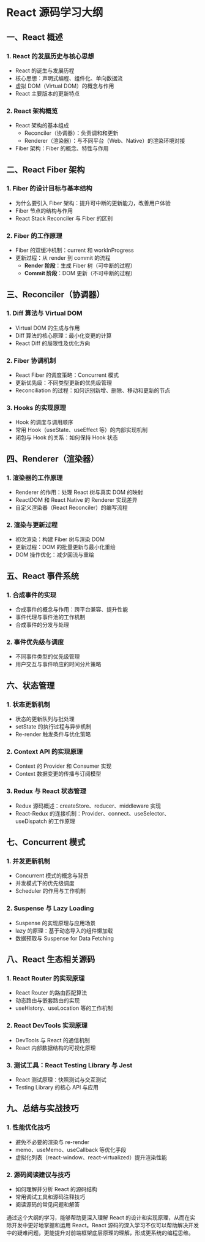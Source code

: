 # React 源码学习大纲

## 一、React 概述

### 1. React 的发展历史与核心思想
- React 的诞生与发展历程
- 核心思想：声明式编程、组件化、单向数据流
- 虚拟 DOM（Virtual DOM）的概念与作用
- React 主要版本的更新特点

### 2. React 架构概览
- React 架构的基本组成
  - Reconciler（协调器）：负责调和和更新
  - Renderer（渲染器）：与不同平台（Web、Native）的渲染环境对接
- Fiber 架构：Fiber 的概念、特性与作用

## 二、React Fiber 架构

### 1. Fiber 的设计目标与基本结构
- 为什么要引入 Fiber 架构：提升可中断的更新能力，改善用户体验
- Fiber 节点的结构与作用
- React Stack Reconciler 与 Fiber 的区别

### 2. Fiber 的工作原理
- Fiber 的双缓冲机制：current 和 workInProgress
- 更新过程：从 render 到 commit 的流程
  - **Render 阶段**：生成 Fiber 树（可中断的过程）
  - **Commit 阶段**：DOM 更新（不可中断的过程）

## 三、Reconciler（协调器）

### 1. Diff 算法与 Virtual DOM
- Virtual DOM 的生成与作用
- Diff 算法的核心原理：最小化变更的计算
- React Diff 的局限性及优化方向

### 2. Fiber 协调机制
- React Fiber 的调度策略：Concurrent 模式
- 更新优先级：不同类型更新的优先级管理
- Reconciliation 的过程：如何识别新增、删除、移动和更新的节点

### 3. Hooks 的实现原理
- Hook 的调度与调用顺序
- 常用 Hook（useState、useEffect 等）的内部实现机制
- 闭包与 Hook 的关系：如何保持 Hook 状态

## 四、Renderer（渲染器）

### 1. 渲染器的工作原理
- Renderer 的作用：处理 React 树与真实 DOM 的映射
- ReactDOM 和 React Native 的 Renderer 实现差异
- 自定义渲染器（React Reconciler）的编写流程

### 2. 渲染与更新过程
- 初次渲染：构建 Fiber 树与渲染 DOM
- 更新过程：DOM 的批量更新与最小化重绘
- DOM 操作优化：减少回流与重绘

## 五、React 事件系统

### 1. 合成事件的实现
- 合成事件的概念与作用：跨平台兼容、提升性能
- 事件代理与事件池的工作机制
- 合成事件的分发与处理

### 2. 事件优先级与调度
- 不同事件类型的优先级管理
- 用户交互与事件响应的时间分片策略

## 六、状态管理

### 1. 状态更新机制
- 状态的更新队列与批处理
- setState 的执行过程与异步机制
- Re-render 触发条件与优化策略

### 2. Context API 的实现原理
- Context 的 Provider 和 Consumer 实现
- Context 数据变更的传播与订阅模型

### 3. Redux 与 React 状态管理
- Redux 源码概述：createStore、reducer、middleware 实现
- React-Redux 的连接机制：Provider、connect、useSelector、useDispatch 的工作原理

## 七、Concurrent 模式

### 1. 并发更新机制
- Concurrent 模式的概念与背景
- 并发模式下的优先级调度
- Scheduler 的作用与工作机制

### 2. Suspense 与 Lazy Loading
- Suspense 的实现原理与应用场景
- lazy 的原理：基于动态导入的组件懒加载
- 数据预取与 Suspense for Data Fetching

## 八、React 生态相关源码

### 1. React Router 的实现原理
- React Router 的路由匹配算法
- 动态路由与嵌套路由的实现
- useHistory、useLocation 等的工作机制

### 2. React DevTools 实现原理
- DevTools 与 React 的通信机制
- React 内部数据结构的可视化原理

### 3. 测试工具：React Testing Library 与 Jest
- React 测试原理：快照测试与交互测试
- Testing Library 的核心 API 与应用

## 九、总结与实战技巧

### 1. 性能优化技巧
- 避免不必要的渲染与 re-render
- memo、useMemo、useCallback 等优化手段
- 虚拟化列表（react-window、react-virtualized）提升渲染性能

### 2. 源码阅读建议与技巧
- 如何理解并分析 React 的源码结构
- 常用调试工具和源码注释技巧
- 阅读源码的常见问题和解答

通过这个大纲的学习，能够帮助更深入理解 React 的设计和实现原理，从而在实际开发中更好地掌握和运用 React。React 源码的深入学习不仅可以帮助解决开发中的疑难问题，更能提升对前端框架底层原理的理解，形成更系统的编程思维。

